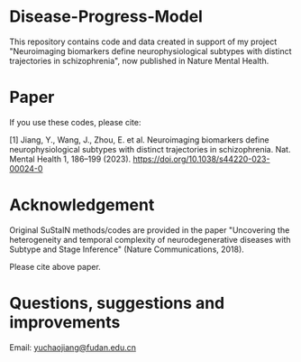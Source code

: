# Disease-Progress-Model
This repository contains code and data created in support of my project "Neuroimaging biomarkers define neurophysiological subtypes with distinct trajectories in schizophrenia", now published in Nature Mental Health. 


# Paper



If you use these codes, please cite: 

[1] Jiang, Y., Wang, J., Zhou, E. et al. Neuroimaging biomarkers define neurophysiological subtypes with distinct trajectories in schizophrenia. Nat. Mental Health 1, 186–199 (2023). https://doi.org/10.1038/s44220-023-00024-0 



# Acknowledgement

Original SuStaIN methods/codes are provided in the paper "Uncovering the heterogeneity and temporal complexity of neurodegenerative diseases with Subtype and Stage Inference" (Nature Communications, 2018).

Please cite above paper.

# Questions, suggestions and improvements

Email: yuchaojiang@fudan.edu.cn



